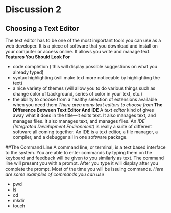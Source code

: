 # Discussion 2
## Choosing a Text Editor
The text editor has to be one of the most important tools you can use as a web developer. It is a piece of software that you download and install on your computer or access online. It allows you write and  manage text.
**Features You Should Look For**
- code completion ( this will display possible suggestions on what you already typed)
- syntax highlighting (will make text more noticeable by highlighting the text)
- a nice variety of themes (will allow you to do various things such as change color of background, series of color in your text, etc.)
- the ability to choose from a healthy selection of extensions available when you need them
*There area many text editors to choose from*
**The Difference Between Text Editor And IDE**
A *text editor* kind of gives away what it does in the title—it edits text. It also manages text, and manages files. 
It also manages text, and manages files. 
An *IDE (Integrated Development Environment)* is really a suite of different software all coming together. An IDE is a text editor, a file manager, a compiler, and a debugger all in one software package.


##The Command Line
A command line, or terminal, is a text based interface to the system. You are able to enter commands by typing them on the keyboard and feedback will be given to you similarly as text. The command line will present you with a prompt. After you type it will display after you complete the prompt. Most of the time you will be issuing commands.
*Here are some examples of commands you can use*
- pwd
- ls
- cd
- mkdir
- touch
